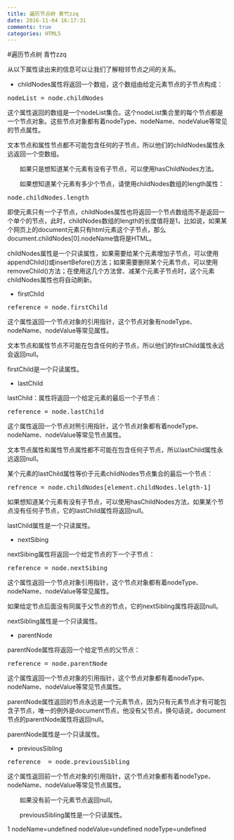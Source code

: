 ```yaml
---
title: 遍历节点树 青竹zzq
date: 2016-11-04 16:17:31
comments: true
categories: HTML5
---
```


#遍历节点树 青竹zzq
<p>从以下属性读出来的信息可以让我们了解相邻节点之间的关系。</p><ul>
<li>childNodes属性将返回一个数组，这个数组由给定元素节点的子节点构成：</li>
</ul><div class="cnblogs_code">
<pre>nodeList = node.childNodes</pre>
</div><p>这个属性返回的数组是一个nodeList集合。这个nodeList集合里的每个节点都是一个节点对象。这些节点对象都有着nodeType、nodeName、nodeValue等常见的节点属性。</p><p>文本节点和属性节点都不可能包含任何的子节点，所以他们的childNodes属性永远返回一个空数组。</p><p>　　如果只是想知道某个元素有没有子节点，可以使用hasChildNodes方法。</p><p>　　如果想知道某个元素有多少个节点，请使用childNodes数组的length属性：</p><div class="cnblogs_code">
<pre>node.childNodes.length</pre>
</div><p>即使元素只有一个子节点，childNodes属性也将返回一个节点数组而不是返回一个单个的节点，此时，childNodes数组的length的长度值将是1，比如说，如果某个网页上的document元素只有html元素这个子节点，那么document.childNodes[0].nodeName值将是HTML。</p><p>childNodes属性是一个只读属性，如果需要给某个元素增加子节点，可以使用appendChild()或insertBefore()方法；如果需要删除某个元素节点，可以使用removeChild()方法；在使用这几个方法曾、减某个元素子节点时，这个元素childNodes属性也将自动刷新。</p><ul>
<li>firstChild</li>
</ul><div class="cnblogs_code">
<pre>reference = node.firstChild</pre>
</div><p>这个属性返回一个节点对象的引用指针，这个节点对象有nodeType、nodeName、nodeValue等常见属性。</p><p>文本节点和属性节点不可能在包含任何的子节点，所以他们的firstChild属性永远会返回null。</p><p>firstChild是一个只读属性。</p><ul>
<li>lastChild</li>
</ul><p>lastChild：属性将返回一个给定元素的最后一个子节点：</p><div class="cnblogs_code">
<pre>reference = node.lastChild</pre>
</div><p>这个属性返回一个节点对熊引用指针，这个节点对象都有着nodeType、nodeName、nodeValue等常见节点属性。</p><p>文本节点属性和属性节点属性都不可能在包含任何子节点，所以lastChild属性永远返回null。</p><p>某个元素的lastChild属性等价于元素childNodes节点集合的最后一个节点：</p><div class="cnblogs_code">
<pre>refrence = node.childNodes[element.childNodes.lelgth-1]</pre>
</div><p>如果想知道某个元素有没有子节点，可以使用hasChildNodes方法，如果某个节点没有任何子节点，它的lastChild属性将返回null。</p><p>lastChild属性是一个只读属性。</p><ul>
<li>nextSibing</li>
</ul><p>nextSibing属性将返回一个给定节点的下一个子节点：</p><div class="cnblogs_code">
<pre>reference = node.nextSibing</pre>
</div><p>这个属性返回一个节点对象引用指针，这个节点对象都有着nodeType、nodeName、nodeValue等常见属性。</p><p>如果给定节点后面没有同属于父节点的节点，它的nextSibling属性将返回null。</p><p>nextSibling属性是一个只读属性。</p><ul>
<li>parentNode</li>
</ul><p>parentNode属性将返回一个给定节点的父节点：</p><div class="cnblogs_code">
<pre>reference = node.parentNode</pre>
</div><p>这个属性返回一个节点对象的引用指针，这个节点对象都有着nodeType、nodeName、nodeValue等常见节点属性。</p><p>parentNode属性返回的节点永远是一个元素节点，因为只有元素节点才有可能包含子节点，唯一的例外是document节点，他没有父节点，换句话说，document节点的parentNode属性将返回null。</p><p>parentNode属性是一个只读属性。</p><ul>
<li>previousSibling</li>
</ul><div class="cnblogs_code">
<pre>reference  = node.previousSibling</pre>
</div><p>这个属性返回前一个节点对象的引用指针，这个节点对象都有着nodeType、nodeName、nodeValue等常见节点属性。</p><p>　　如果没有前一个元素节点返回null。</p><p>　　previousSibling属性是一个只读属性。</p>1 nodeName=undefined nodeValue=undefined nodeType=undefined
